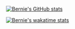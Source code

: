 [![Bernie's GitHub stats](https://github-readme-stats.vercel.app/api?username=chobobdev)](https://github.com/anuraghazra/github-readme-stats)

[![Bernie's wakatime stats](https://github-readme-stats.vercel.app/api/wakatime?username=hobobdev)](https://github.com/anuraghazra/github-readme-stats)

